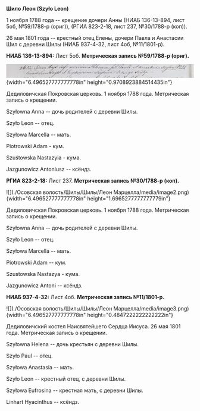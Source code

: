 **Шило Леон (Szyło Leon)**

1 ноября 1788 года -- крещение дочери Анны (НИАБ 136-13-894, лист 5об,
№59/1788-р (ориг)), (РГИА 823-2-18, лист 237, №30/1788-р (коп)).

26 мая 1801 года -- крестный отец Елены, дочери Павла и Анастасии Шил с
деревни Шилы (НИАБ 937-4-32, лист 4об, №11/1801-р).

**НИАБ 136-13-894:** Лист 5об. **Метрическая запись №59/1788-р (ориг).**

![](./media/9de0d09c215bbd7800a62230ac40a7e532309bf8.png){width="6.496527777777778in"
height="0.9708923884514435in"}

Дедиловичская Покровская церковь. 1 ноября 1788 года. Метрическая запись
о крещении.

Szyłowna Anna -- дочь родителей с деревни Шилы.

Szyło Leon -- отец.

Szyłowa Marcella -- мать.

Piotrowski Adam - кум.

Szuśtowska Nastazyia - кума.

Jazgunowicz Antoniusz -- ксёндз.

**РГИА 823-2-18:** Лист 237. **Метрическая запись №30/1788-р (коп).**

![](./Осовская волость/Шилы/Шилы/Леон Марцелла/media/image2.png){width="6.496527777777778in"
height="1.6965277777777779in"}

Дедиловичская Покровская церковь. 1 ноября 1788 года. Метрическая запись
о крещении.

Szyłowna Anna -- дочь родителей с деревни Шилы.

Szyło Leon -- отец.

Szyłowa Marcella -- мать.

Piotrowski Adam -- кум.

Szustowska Nastazya - кума.

Jazgunowicz Antoni -- ксёндз.

**НИАБ 937-4-32:** Лист 4об. **Метрическая запись №11/1801-р.**

![](./Осовская волость/Шилы/Шилы/Леон Марцелла/media/image3.png){width="6.496527777777778in"
height="0.4847222222222222in"}

Дедиловичский костел Наисвятейшего Сердца Иисуса. 26 мая 1801 года.
Метрическая запись о крещении.

Szyłowna Helena -- дочь крестьян с деревни Шилы.

Szyło Paul -- отец.

Szyłowa Anastasia -- мать.

Szyło Leon -- крестный отец, с деревни Шилы.

Szyłowa Eufrosina -- крестная мать, с деревни Шилы.

Linhart Hyacinthus -- ксёндз.
